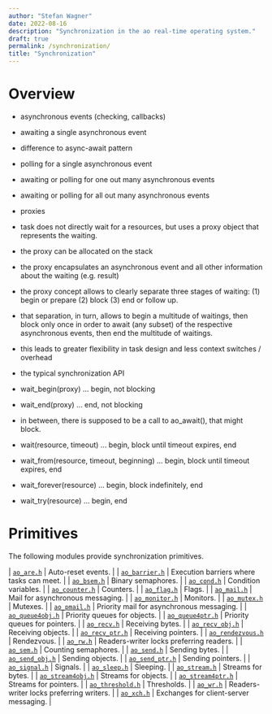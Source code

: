 ```yaml
---
author: "Stefan Wagner"
date: 2022-08-16
description: "Synchronization in the ao real-time operating system."
draft: true
permalink: /synchronization/
title: "Synchronization"
---
```


# Overview

- asynchronous events (checking, callbacks)

- awaiting a single asynchronous event
- difference to async-await pattern

- polling for a single asynchronous event

- awaiting or polling for one out many asynchronous events
- awaiting or polling for all out many asynchronous events

- proxies
- task does not directly wait for a resources, but uses a proxy object that represents the waiting.
- the proxy can be allocated on the stack
- the proxy encapsulates an asynchronous event and all other information about the waiting (e.g. result)
- the proxy concept allows to clearly separate three stages of waiting: (1) begin or prepare (2) block (3) end or follow up.
- that separation, in turn, allows to begin a multitude of waitings, then block only once in order to await (any subset) of the respective asynchronous events, then end the multitude of waitings. 
- this leads to greater flexibility in task design and less context switches / overhead

- the typical synchronization API
  
- wait_begin(proxy) ... begin, not blocking
- wait_end(proxy) ... end, not blocking
- in between, there is supposed to be a call to ao_await(), that might block.

- wait(resource, timeout) ... begin, block until timeout expires, end
- wait_from(resource, timeout, beginning) ... begin, block until timeout expires, end

- wait_forever(resource) ... begin, block indefinitely, end

- wait_try(resource) ... begin, end

# Primitives

The following modules provide synchronization primitives.

| [`ao_are.h`](modules/are.md) | Auto-reset events. |
| [`ao_barrier.h`](modules/barrier.md) | Execution barriers where tasks can meet. |
| [`ao_bsem.h`](modules/bsem.md) | Binary semaphores. |
| [`ao_cond.h`](modules/cond.md) | Condition variables. |
| [`ao_counter.h`](modules/counter.md) | Counters. |
| [`ao_flag.h`](modules/flag.md) | Flags. |
| [`ao_mail.h`](modules/mail.md) | Mail for asynchronous messaging. |
| [`ao_monitor.h`](modules/monitor.md) | Monitors. |
| [`ao_mutex.h`](modules/mutex.md) | Mutexes. |
| [`ao_pmail.h`](modules/pmail.md) | Priority mail for asynchronous messaging. |
| [`ao_queue4obj.h`](modules/queue4obj.md) | Priority queues for objects. |
| [`ao_queue4ptr.h`](modules/queue4ptr.md) | Priority queues for pointers. |
| [`ao_recv.h`](modules/recv.md) | Receiving bytes. |
| [`ao_recv_obj.h`](modules/recv-obj.md) | Receiving objects. |
| [`ao_recv_ptr.h`](modules/recv-ptr.md) | Receiving pointers. |
| [`ao_rendezvous.h`](modules/rendezvous.md) | Rendezvous. |
| [`ao_rw.h`](modules/rw.md) | Readers-writer locks preferring readers. |
| [`ao_sem.h`](modules/sem.md) | Counting semaphores. |
| [`ao_send.h`](modules/send.md) | Sending bytes. |
| [`ao_send_obj.h`](modules/send-obj.md) | Sending objects. |
| [`ao_send_ptr.h`](modules/send-ptr.md) | Sending pointers. |
| [`ao_signal.h`](modules/signal.md) | Signals. |
| [`ao_sleep.h`](modules/sleep.md) | Sleeping. |
| [`ao_stream.h`](modules/stream.md) | Streams for bytes. |
| [`ao_stream4obj.h`](modules/stream4obj.md) | Streams for objects. |
| [`ao_stream4ptr.h`](modules/stream4ptr.md) | Streams for pointers. |
| [`ao_threshold.h`](modules/threshold.md) | Thresholds. |
| [`ao_wr.h`](modules/wr.md) | Readers-writer locks preferring writers. |
| [`ao_xch.h`](modules/xch.md) | Exchanges for client-server messaging. |
